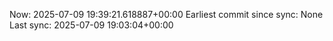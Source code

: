 Now: 2025-07-09 19:39:21.618887+00:00 Earliest commit since sync: None Last sync: 2025-07-09 19:03:04+00:00

